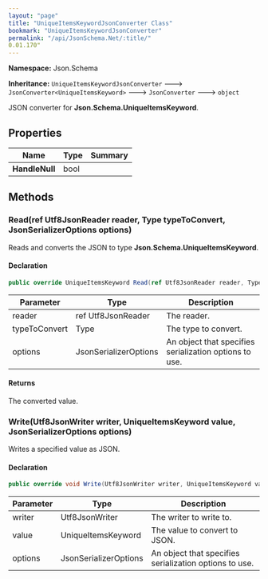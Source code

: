 ```yaml
---
layout: "page"
title: "UniqueItemsKeywordJsonConverter Class"
bookmark: "UniqueItemsKeywordJsonConverter"
permalink: "/api/JsonSchema.Net/:title/"
0.01.170"
---
```

**Namespace:** Json.Schema

**Inheritance:**
`UniqueItemsKeywordJsonConverter`
 🡒 
`JsonConverter<UniqueItemsKeyword>`
 🡒 
`JsonConverter`
 🡒 
`object`

JSON converter for **Json.Schema.UniqueItemsKeyword**.

## Properties

| Name | Type | Summary |
|---|---|---|
| **HandleNull** | bool |  |

## Methods

### Read(ref Utf8JsonReader reader, Type typeToConvert, JsonSerializerOptions options)

Reads and converts the JSON to type **Json.Schema.UniqueItemsKeyword**.

#### Declaration

```c#
public override UniqueItemsKeyword Read(ref Utf8JsonReader reader, Type typeToConvert, JsonSerializerOptions options)
```

| Parameter | Type | Description |
|---|---|---|
| reader | ref Utf8JsonReader | The reader. |
| typeToConvert | Type | The type to convert. |
| options | JsonSerializerOptions | An object that specifies serialization options to use. |


#### Returns

The converted value.

### Write(Utf8JsonWriter writer, UniqueItemsKeyword value, JsonSerializerOptions options)

Writes a specified value as JSON.

#### Declaration

```c#
public override void Write(Utf8JsonWriter writer, UniqueItemsKeyword value, JsonSerializerOptions options)
```

| Parameter | Type | Description |
|---|---|---|
| writer | Utf8JsonWriter | The writer to write to. |
| value | UniqueItemsKeyword | The value to convert to JSON. |
| options | JsonSerializerOptions | An object that specifies serialization options to use. |


